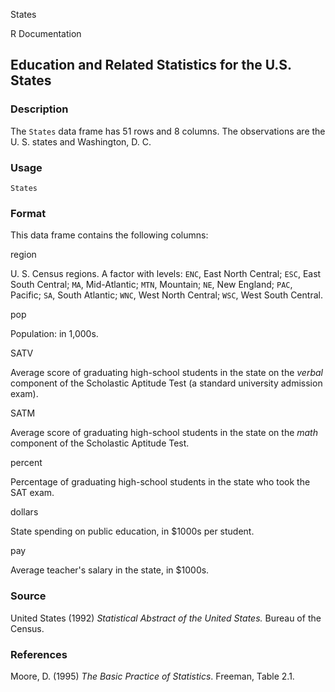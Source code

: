 States

R Documentation

## Education and Related Statistics for the U.S. States

### Description

The `States` data frame has 51 rows and 8 columns. The observations are the U.
S. states and Washington, D. C.

### Usage

    
    States

### Format

This data frame contains the following columns:

region

U. S. Census regions. A factor with levels: `ENC`, East North Central; `ESC`,
East South Central; `MA`, Mid-Atlantic; `MTN`, Mountain; `NE`, New England;
`PAC`, Pacific; `SA`, South Atlantic; `WNC`, West North Central; `WSC`, West
South Central.

pop

Population: in 1,000s.

SATV

Average score of graduating high-school students in the state on the _verbal_
component of the Scholastic Aptitude Test (a standard university admission
exam).

SATM

Average score of graduating high-school students in the state on the _math_
component of the Scholastic Aptitude Test.

percent

Percentage of graduating high-school students in the state who took the SAT
exam.

dollars

State spending on public education, in \$1000s per student.

pay

Average teacher's salary in the state, in $1000s.

### Source

United States (1992) _Statistical Abstract of the United States._ Bureau of
the Census.

### References

Moore, D. (1995) _The Basic Practice of Statistics_. Freeman, Table 2.1.

